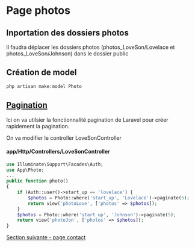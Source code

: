 # Page photos

## Inportation des dossiers photos
Il faudra déplacer les dossiers photos (photos_LoveSon/Lovelace et photos_LoveSon/Johnson) dans le dossier public

## Création de model 
```bash
php artisan make:model Photo
```

## [Pagination](https://laravel.com/docs/6.x/pagination#paginating-eloquent-results)
Ici on va utilsier la fonctionnalité pagination de Laravel pour créer rapidement la pagination. 

On va modifier le controller LoveSonController
#### app/Http/Controllers/LoveSonController
```php
use Illuminate\Support\Facades\Auth;
use App\Photo;
...
public function photo()
{
    if (Auth::user()->start_up == 'lovelace') {
        $photos = Photo::where('start_up', 'Lovelace')->paginate(5);
        return view('photoLove', ['photos' => $photos]);
    }
    $photos = Photo::where('start_up', 'Johnson')->paginate(5);
    return view('photoJon', ['photos' => $photos]);
}
```

[Section suivante - page contact](6.page_contact.md)